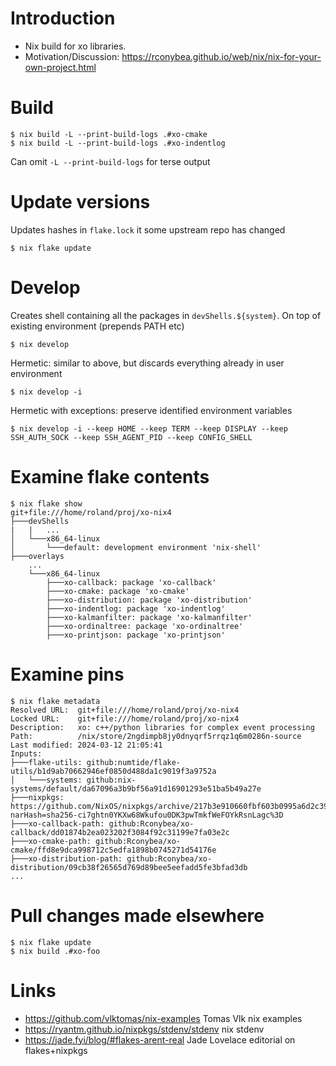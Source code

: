 # Introduction

- Nix build for xo libraries.
- Motivation/Discussion: https://rconybea.github.io/web/nix/nix-for-your-own-project.html

# Build

```
$ nix build -L --print-build-logs .#xo-cmake
$ nix build -L --print-build-logs .#xo-indentlog
```

Can omit `-L --print-build-logs` for terse output

# Update versions

Updates hashes in `flake.lock` it some upstream repo has changed
```
$ nix flake update
```

# Develop

Creates shell containing all the packages in `devShells.${system}`.
On top of existing environment (prepends PATH etc)

```
$ nix develop
```

Hermetic: similar to above,  but discards everything already in user environment
```
$ nix develop -i
```

Hermetic with exceptions: preserve identified environment variables
```
$ nix develop -i --keep HOME --keep TERM --keep DISPLAY --keep SSH_AUTH_SOCK --keep SSH_AGENT_PID --keep CONFIG_SHELL
```

# Examine flake contents

```
$ nix flake show
git+file:///home/roland/proj/xo-nix4
├───devShells
|   |   ...
│   └───x86_64-linux
│       └───default: development environment 'nix-shell'
├───overlays
    ...
    └───x86_64-linux
        ├───xo-callback: package 'xo-callback'
        ├───xo-cmake: package 'xo-cmake'
        ├───xo-distribution: package 'xo-distribution'
        ├───xo-indentlog: package 'xo-indentlog'
        ├───xo-kalmanfilter: package 'xo-kalmanfilter'
        ├───xo-ordinaltree: package 'xo-ordinaltree'
        ├───xo-printjson: package 'xo-printjson'
```

# Examine pins

```
$ nix flake metadata
Resolved URL:  git+file:///home/roland/proj/xo-nix4
Locked URL:    git+file:///home/roland/proj/xo-nix4
Description:   xo: c++/python libraries for complex event processing
Path:          /nix/store/2ngdimpb8jy0dnyqrf5rrqz1q6m0286n-source
Last modified: 2024-03-12 21:05:41
Inputs:
├───flake-utils: github:numtide/flake-utils/b1d9ab70662946ef0850d488da1c9019f3a9752a
│   └───systems: github:nix-systems/default/da67096a3b9bf56a91d16901293e51ba5b49a27e
├───nixpkgs: https://github.com/NixOS/nixpkgs/archive/217b3e910660fbf603b0995a6d2c3992aef4cc37.tar.gz?narHash=sha256-ci7ghtn0YKXw68Wkufou0DK3pwTmkfWeFOYkRsnLagc%3D
├───xo-callback-path: github:Rconybea/xo-callback/dd01874b2ea023202f3084f92c31199e7fa03e2c
├───xo-cmake-path: github:Rconybea/xo-cmake/ffd8e9dca998712c5edfa1898b0745271d54176e
├───xo-distribution-path: github:Rconybea/xo-distribution/09cb38f26565d769d89bee5eefadd5fe3bfad3db
...
```

# Pull changes made elsewhere
```
$ nix flake update
$ nix build .#xo-foo
```

# Links

- https://github.com/vlktomas/nix-examples         Tomas Vlk nix examples
- https://ryantm.github.io/nixpkgs/stdenv/stdenv   nix stdenv
- https://jade.fyi/blog/#flakes-arent-real         Jade Lovelace editorial on flakes+nixpkgs
